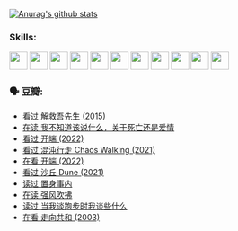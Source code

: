 
[![Anurag's github stats](https://github-readme-stats.vercel.app/api?username=w940853815)](https://github.com/anuraghazra/github-readme-stats)

### Skills:

<code><img height="32" src="https://cdn.jsdelivr.net/npm/simple-icons@v5/icons/python.svg"></code>
<code><img height="32" src="https://cdn.jsdelivr.net/npm/simple-icons@v5/icons/javascript.svg"></code>
<code><img height="32" src="https://cdn.jsdelivr.net/npm/simple-icons@v5/icons/django.svg"></code>
<code><img height="32" src="https://cdn.jsdelivr.net/npm/simple-icons@v5/icons/flask.svg"></code>
<code><img height="32" src="https://cdn.jsdelivr.net/npm/simple-icons@v5/icons/vuetify.svg"></code>
<code><img height="32" src="https://cdn.jsdelivr.net/npm/simple-icons@v5/icons/git.svg"></code>
<code><img height="32" src="https://cdn.jsdelivr.net/npm/simple-icons@v5/icons/docker.svg"></code>
<code><img height="32" src="https://cdn.jsdelivr.net/npm/simple-icons@v5/icons/postgresql.svg"></code>
<code><img height="32" src="https://cdn.jsdelivr.net/npm/simple-icons@v5/icons/elasticsearch.svg"></code>
<code><img height="32" src="https://cdn.jsdelivr.net/npm/simple-icons@v5/icons/macos.svg"></code>
<code><img height="32" src="https://cdn.jsdelivr.net/npm/simple-icons@v5/icons/linux.svg"></code>

### 🗣 豆瓣:

<!-- DOUBAN-ACTIVITIES:START -->
- [看过 解救吾先生‎ (2015)](https://www.douban.com/people/136069238/status/3744047085/?_i=43667184)
- [在读 我不知道该说什么，关于死亡还是爱情](https://www.douban.com/people/136069238/status/3742672820/?_i=43667184)
- [看过 开端‎ (2022)](https://www.douban.com/people/136069238/status/3737530861/?_i=43667184)
- [看过 混沌行走 Chaos Walking‎ (2021)](https://www.douban.com/people/136069238/status/3734828206/?_i=43667184)
- [在看 开端‎ (2022)](https://www.douban.com/people/136069238/status/3733533297/?_i=43667184)
- [看过 沙丘 Dune‎ (2021)](https://www.douban.com/people/136069238/status/3726869471/?_i=43667184)
- [读过 置身事内](https://www.douban.com/people/136069238/status/3726223867/?_i=43667184)
- [在读 强风吹拂](https://www.douban.com/people/136069238/status/3725395475/?_i=43667184)
- [读过 当我谈跑步时我谈些什么](https://www.douban.com/people/136069238/status/3715422296/?_i=43667184)
- [在看 走向共和‎ (2003)](https://www.douban.com/people/136069238/status/3711470443/?_i=43667184)
<!-- DOUBAN-ACTIVITIES:END -->
<!--
**w940853815/w940853815** is a ✨ _special_ ✨ repository because its `README.md` (this file) appears on your GitHub profile.

Here are some ideas to get you started:

- 🔭 I’m currently working on ...
- 🌱 I’m currently learning ...
- 👯 I’m looking to collaborate on ...
- 🤔 I’m looking for help with ...
- 💬 Ask me about ...
- 📫 How to reach me: ...
- 😄 Pronouns: ...
- ⚡ Fun fact: ...
-->
